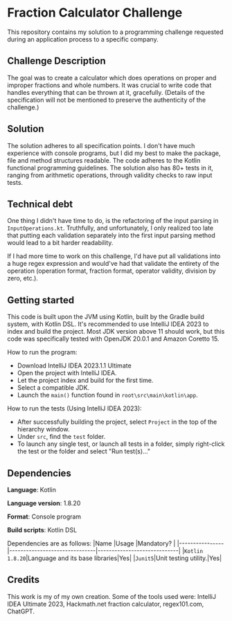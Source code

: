 
# Fraction Calculator Challenge
This repository contains my solution to a programming challenge requested during an application process to a specific company.

## Challenge Description
The goal was to create a calculator which does operations on proper and improper fractions and whole numbers. It was crucial to write code that handles everything that can be thrown at it, gracefully.
(Details of the specification will not be mentioned to preserve the authenticity of the challenge.)

## Solution
The solution adheres to all specification points. I don't have much experience with console programs, but I did my best to make the package, file and method structures readable.
The code adheres to the Kotlin functional programming guidelines. The solution also has 80+ tests in it, ranging from arithmetic operations, through validity checks to raw input tests.

## Technical debt
One thing I didn't have time to do, is the refactoring of the input parsing in `InputOperations.kt`.
Truthfully, and unfortunately, I only realized too late that putting each validation separately into the first input parsing method would lead to a bit harder readability.

If I had more time to work on this challenge, I'd have put all validations into a huge regex expression and would've had that validate the entirety of the operation (operation format, fraction format, operator validity, division by zero, etc.).

## Getting started
This code is built upon the JVM using Kotlin, built by the Gradle build system, with Kotlin DSL. It's recommended to use IntelliJ IDEA 2023 to index and build the project.
Most JDK version above 11 should work, but this code was specifically tested with OpenJDK 20.0.1 and Amazon Coretto 15.

How to run the program:
- Download IntelliJ IDEA 2023.1.1 Ultimate
- Open the project with IntelliJ IDEA. 
- Let the project index and build for the first time.
- Select a compatible JDK. 
- Launch the `main()` function found in `root\src\main\kotlin\app`. 

How to run the tests (Using IntelliJ IDEA 2023):
- After successfully building the project, select `Project` in the top of the hierarchy window.
- Under `src`, find the `test` folder. 
- To launch any single test, or launch all tests in a folder, simply right-click the test or the folder and select "Run test(s)..."

## Dependencies
**Language**: Kotlin

**Language version**: 1.8.20

**Format**: Console program

**Build scripts**: Kotlin DSL

Dependencies are as follows: 
|Name            |Usage													|Mandatory?											|
|----------------|-------------------------------|-----------------------------|
|`Kotlin 1.8.20`|Language and its base libraries|Yes|
|`Junit5`|Unit testing utility.|Yes|

## Credits
This work is my of my own creation. Some of the tools used were: IntelliJ IDEA Ultimate 2023, Hackmath.net fraction calculator, regex101.com, ChatGPT.
